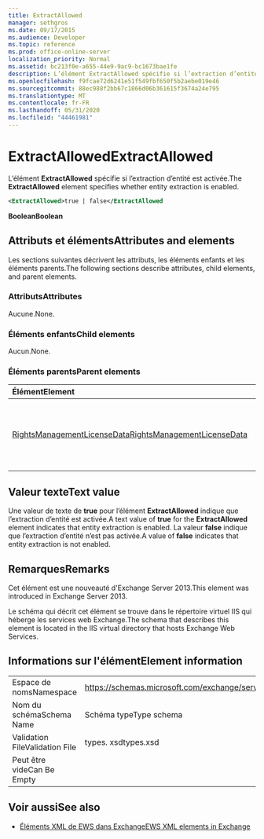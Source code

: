 ```yaml
---
title: ExtractAllowed
manager: sethgros
ms.date: 09/17/2015
ms.audience: Developer
ms.topic: reference
ms.prod: office-online-server
localization_priority: Normal
ms.assetid: bc213f0e-a655-44e9-9ac9-bc1673bae1fe
description: L’élément ExtractAllowed spécifie si l’extraction d’entité est activée.
ms.openlocfilehash: f9fcae72d6241e51f549fbf650f5b2aebe019e46
ms.sourcegitcommit: 88ec988f2bb67c1866d06b361615f3674a24e795
ms.translationtype: MT
ms.contentlocale: fr-FR
ms.lasthandoff: 05/31/2020
ms.locfileid: "44461981"
---
```

# <a name="extractallowed"></a><span data-ttu-id="2d546-103">ExtractAllowed</span><span class="sxs-lookup"><span data-stu-id="2d546-103">ExtractAllowed</span></span>

<span data-ttu-id="2d546-104">L’élément **ExtractAllowed** spécifie si l’extraction d’entité est activée.</span><span class="sxs-lookup"><span data-stu-id="2d546-104">The **ExtractAllowed** element specifies whether entity extraction is enabled.</span></span> 
  
```XML
<ExtractAllowed>true | false</ExtractAllowed
```

 <span data-ttu-id="2d546-105">**Boolean**</span><span class="sxs-lookup"><span data-stu-id="2d546-105">**Boolean**</span></span>
## <a name="attributes-and-elements"></a><span data-ttu-id="2d546-106">Attributs et éléments</span><span class="sxs-lookup"><span data-stu-id="2d546-106">Attributes and elements</span></span>

<span data-ttu-id="2d546-107">Les sections suivantes décrivent les attributs, les éléments enfants et les éléments parents.</span><span class="sxs-lookup"><span data-stu-id="2d546-107">The following sections describe attributes, child elements, and parent elements.</span></span>
  
### <a name="attributes"></a><span data-ttu-id="2d546-108">Attributs</span><span class="sxs-lookup"><span data-stu-id="2d546-108">Attributes</span></span>

<span data-ttu-id="2d546-109">Aucune.</span><span class="sxs-lookup"><span data-stu-id="2d546-109">None.</span></span>
  
### <a name="child-elements"></a><span data-ttu-id="2d546-110">Éléments enfants</span><span class="sxs-lookup"><span data-stu-id="2d546-110">Child elements</span></span>

<span data-ttu-id="2d546-111">Aucun.</span><span class="sxs-lookup"><span data-stu-id="2d546-111">None.</span></span>
  
### <a name="parent-elements"></a><span data-ttu-id="2d546-112">Éléments parents</span><span class="sxs-lookup"><span data-stu-id="2d546-112">Parent elements</span></span>

|<span data-ttu-id="2d546-113">**Élément**</span><span class="sxs-lookup"><span data-stu-id="2d546-113">**Element**</span></span>|<span data-ttu-id="2d546-114">**Description**</span><span class="sxs-lookup"><span data-stu-id="2d546-114">**Description**</span></span>|
|:-----|:-----|
|[<span data-ttu-id="2d546-115">RightsManagementLicenseData</span><span class="sxs-lookup"><span data-stu-id="2d546-115">RightsManagementLicenseData</span></span>](rightsmanagementlicensedata.md) <br/> |<span data-ttu-id="2d546-116">Spécifie les informations relatives à la licence de gestion des droits.</span><span class="sxs-lookup"><span data-stu-id="2d546-116">Specifies information about the rights management license.</span></span>  <br/> |
   
## <a name="text-value"></a><span data-ttu-id="2d546-117">Valeur texte</span><span class="sxs-lookup"><span data-stu-id="2d546-117">Text value</span></span>

<span data-ttu-id="2d546-118">Une valeur de texte de **true** pour l’élément **ExtractAllowed** indique que l’extraction d’entité est activée.</span><span class="sxs-lookup"><span data-stu-id="2d546-118">A text value of **true** for the **ExtractAllowed** element indicates that entity extraction is enabled.</span></span> <span data-ttu-id="2d546-119">La valeur **false** indique que l’extraction d’entité n’est pas activée.</span><span class="sxs-lookup"><span data-stu-id="2d546-119">A value of **false** indicates that entity extraction is not enabled.</span></span> 
  
## <a name="remarks"></a><span data-ttu-id="2d546-120">Remarques</span><span class="sxs-lookup"><span data-stu-id="2d546-120">Remarks</span></span>

<span data-ttu-id="2d546-121">Cet élément est une nouveauté d'Exchange Server 2013.</span><span class="sxs-lookup"><span data-stu-id="2d546-121">This element was introduced in Exchange Server 2013.</span></span>
  
<span data-ttu-id="2d546-122">Le schéma qui décrit cet élément se trouve dans le répertoire virtuel IIS qui héberge les services web Exchange.</span><span class="sxs-lookup"><span data-stu-id="2d546-122">The schema that describes this element is located in the IIS virtual directory that hosts Exchange Web Services.</span></span>
  
## <a name="element-information"></a><span data-ttu-id="2d546-123">Informations sur l'élément</span><span class="sxs-lookup"><span data-stu-id="2d546-123">Element information</span></span>

|||
|:-----|:-----|
|<span data-ttu-id="2d546-124">Espace de noms</span><span class="sxs-lookup"><span data-stu-id="2d546-124">Namespace</span></span>  <br/> |https://schemas.microsoft.com/exchange/services/2006/types  <br/> |
|<span data-ttu-id="2d546-125">Nom du schéma</span><span class="sxs-lookup"><span data-stu-id="2d546-125">Schema Name</span></span>  <br/> |<span data-ttu-id="2d546-126">Schéma type</span><span class="sxs-lookup"><span data-stu-id="2d546-126">Type schema</span></span>  <br/> |
|<span data-ttu-id="2d546-127">Validation File</span><span class="sxs-lookup"><span data-stu-id="2d546-127">Validation File</span></span>  <br/> |<span data-ttu-id="2d546-128">types. xsd</span><span class="sxs-lookup"><span data-stu-id="2d546-128">types.xsd</span></span>  <br/> |
|<span data-ttu-id="2d546-129">Peut être vide</span><span class="sxs-lookup"><span data-stu-id="2d546-129">Can Be Empty</span></span>  <br/> ||
   
## <a name="see-also"></a><span data-ttu-id="2d546-130">Voir aussi</span><span class="sxs-lookup"><span data-stu-id="2d546-130">See also</span></span>



- [<span data-ttu-id="2d546-131">Éléments XML de EWS dans Exchange</span><span class="sxs-lookup"><span data-stu-id="2d546-131">EWS XML elements in Exchange</span></span>](ews-xml-elements-in-exchange.md)

